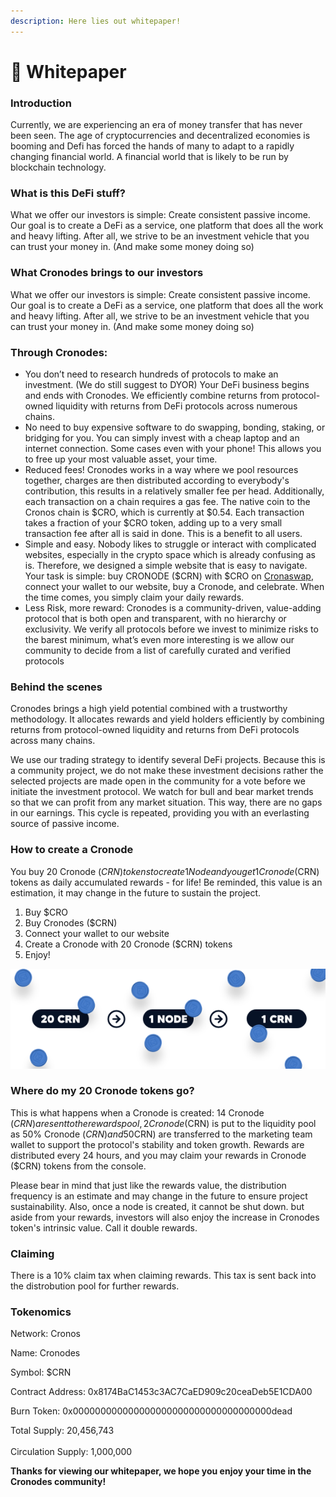 ```yaml
---
description: Here lies out whitepaper!
---
```


# 📃 Whitepaper

### Introduction <a href="#introduction" id="introduction"></a>

Currently, we are experiencing an era of money transfer that has never been seen. The age of cryptocurrencies and decentralized economies is booming and Defi has forced the hands of many to adapt to a rapidly changing financial world. A financial world that is likely to be run by blockchain technology.

### What is this DeFi stuff? <a href="#what-is-this-defi-stuff" id="what-is-this-defi-stuff"></a>

What we offer our investors is simple: Create consistent passive income. Our goal is to create a DeFi as a service, one platform that does all the work and heavy lifting. After all, we strive to be an investment vehicle that you can trust your money in. (And make some money doing so)

### What Cronodes brings to our investors <a href="#what-cronodes-brings-to-our-investors" id="what-cronodes-brings-to-our-investors"></a>

What we offer our investors is simple: Create consistent passive income. Our goal is to create a DeFi as a service, one platform that does all the work and heavy lifting. After all, we strive to be an investment vehicle that you can trust your money in. (And make some money doing so)

### Through Cronodes: <a href="#through-cronodes" id="through-cronodes"></a>

* You don’t need to research hundreds of protocols to make an investment. (We do still suggest to DYOR) Your DeFi business begins and ends with Cronodes. We efficiently combine returns from protocol-owned liquidity with returns from DeFi protocols across numerous chains.
* No need to buy expensive software to do swapping, bonding, staking, or bridging for you. You can simply invest with a cheap laptop and an internet connection. Some cases even with your phone! This allows you to free up your most valuable asset, your time.
* Reduced fees! Cronodes works in a way where we pool resources together, charges are then distributed according to everybody's contribution, this results in a relatively smaller fee per head. Additionally, each transaction on a chain requires a gas fee. The native coin to the Cronos chain is $CRO, which is currently at $0.54. Each transaction takes a fraction of your $CRO token, adding up to a very small transaction fee after all is said in done. This is a benefit to all users.
* Simple and easy. Nobody likes to struggle or interact with complicated websites, especially in the crypto space which is already confusing as is. Therefore, we designed a simple website that is easy to navigate. Your task is simple: buy CRONODE ($CRN) with $CRO on [Cronaswap](https://app.cronaswap.org/swap), connect your wallet to our website, buy a Cronode, and celebrate. When the time comes, you simply claim your daily rewards.
* Less Risk, more reward: Cronodes is a community-driven, value-adding protocol that is both open and transparent, with no hierarchy or exclusivity. We verify all protocols before we invest to minimize risks to the barest minimum, what’s even more interesting is we allow our community to decide from a list of carefully curated and verified protocols



### Behind the scenes <a href="#behind-the-scenes" id="behind-the-scenes"></a>

Cronodes brings a high yield potential combined with a trustworthy methodology. It allocates rewards and yield holders efficiently by combining returns from protocol-owned liquidity and returns from DeFi protocols across many chains.

We use our trading strategy to identify several DeFi projects. Because this is a community project, we do not make these investment decisions rather the selected projects are made open in the community for a vote before we initiate the investment protocol. We watch for bull and bear market trends so that we can profit from any market situation. This way, there are no gaps in our earnings. This cycle is repeated, providing you with an everlasting source of passive income.

### How to create a Cronode <a href="#how-to-create-a-cronode" id="how-to-create-a-cronode"></a>

You buy 20 Cronode ($CRN) tokens to create 1 Node and you get 1 Cronode ($CRN) tokens as daily accumulated rewards - for life! Be reminded, this value is an estimation, it may change in the future to sustain the project.

1. Buy $CRO
2. Buy Cronodes ($CRN)
3. Connect your wallet to our website
4. Create a Cronode with 20 Cronode ($CRN) tokens
5. Enjoy!

![](../.gitbook/assets/processUpdate.png)

### **Where do my 20 Cronode tokens go?**  <a href="#where-do-my-20-cronode-tokens-go" id="where-do-my-20-cronode-tokens-go"></a>

This is what happens when a Cronode is created: 14 Cronode ($CRN) are sent to the rewards pool, 2 Cronode ($CRN) is put to the liquidity pool as 50% Cronode ($CRN) and 50% CRO, and 4 Cronode ($CRN) are transferred to the marketing team wallet to support the protocol's stability and token growth. Rewards are distributed every 24 hours, and you may claim your rewards in Cronode ($CRN) tokens from the console.

Please bear in mind that just like the rewards value, the distribution frequency is an estimate and may change in the future to ensure project sustainability. Also, once a node is created, it cannot be shut down. but aside from your rewards, investors will also enjoy the increase in Cronodes token's intrinsic value. Call it double rewards.

### Claiming <a href="#claiming" id="claiming"></a>

There is a 10% claim tax when claiming rewards. This tax is sent back into the distrobution pool for further rewards.

### Tokenomics <a href="#tokenomics" id="tokenomics"></a>

Network: Cronos

Name: Cronodes

Symbol: $CRN

Contract Address: 0x8174BaC1453c3AC7CaED909c20ceaDeb5E1CDA00

Burn Token: 0x000000000000000000000000000000000000dead

Total Supply: 20,456,743\
\
Circulation Supply: 1,000,000



**Thanks for viewing our whitepaper, we hope you enjoy your time in the Cronodes community!**

